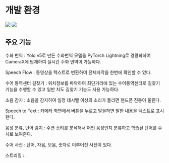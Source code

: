 # 개발 환경
 <img src="https://img.shields.io/badge/android-white?style=flat&logo=android&logoColor=#34A853"> <img src="https://img.shields.io/badge/kotlin-white?style=flat&logo=kotlin&logoColor=#7F52FF">

## 주요 기능
수화 번역 : Yolo v5로 만든 수화번역 모델을 PyTorch Lightning로 경량화하여 CameraX에 탑재하여 실시간 수화 번역이 가능하다.

Speech Flow : 동영상을 텍스트로 변환하여 전체자막을 한번에 확인할 수 있다.

수어 통역센터 길찾기 : 위치정보를 파악하여 최단거리에 있는 수어통역센터로 길찾기 기능을 수행할 수 있고 일반 지도 길찾기 기능도 사용 가능하다.

소음 감지 : 소음을 감지하여 일정 데시벨 이상의 소리가 들리면 핸드폰 진동이 울린다.

Speech to Text : 카메라 화면에서 버튼을 누르고 말을하면 말한 내용을 텍스트로 표시한다.

음성 분류, 단어 감지 : 주변 소리를 분석해서 어떤 음성인지 분류하고 학습된 단어를 수치로 보여준다.

수어 사전 : 단어, 자음, 모음, 숫자로 이루어진 사전이 있다.

스트리밍 : .

